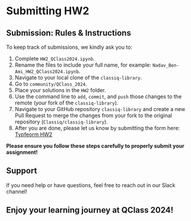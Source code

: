 # Submitting HW2

## Submission: Rules & Instructions
To keep track of submissions, we kindly ask you to:
1. Complete `HW2_QClass2024.ipynb`.
2. Rename the files to include your full name, for example: `Nadav_Ben-Ami_HW2_QClass2024.ipynb`.
3. Navigate to your local clone of the `classiq-library`.
4. Go to `community/QClass_2024`.
5. Place your solutions in the `HW2` folder.
6. Use the command line to `add`, `commit`, and `push` those changes to the remote (your fork of the `classiq-library`).
7. Navigate to your GitHub repository `classiq-library` and create a new Pull Request to merge the changes from your fork to the original repository (`Classiq/classiq-library`).
8. After you are done, please let us know by submitting the form here: [Typfeorm HW2](https://fvrn0h72gwo.typeform.com/to/Ep6AR3hN)

**Please ensure you follow these steps carefully to properly submit your assignment!**

## Support
If you need help or have questions, feel free to reach out in our Slack channel!

## Enjoy your learning journey at QClass 2024!

